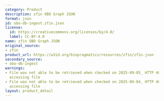 ```yaml
---
category: Product
description: zfin OBO Graph JSON
format: json
id: obo-db-ingest.zfin.json
license:
  id: https://creativecommons.org/licenses/by/4.0/
  label: CC-BY-4.0
name: zfin OBO Graph JSON
original_source:
- zfin
product_url: https://w3id.org/biopragmatics/resources/zfin/zfin.json
secondary_source:
- obo-db-ingest
warnings:
- File was not able to be retrieved when checked on 2025-09-05_ HTTP 404 error when
  accessing file
- File was not able to be retrieved when checked on 2025-09-04_ HTTP 404 error when
  accessing file
layout: product_detail
---
```

